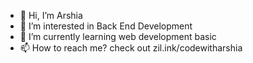 - 👋 Hi, I’m Arshia
- 👀 I’m interested in Back End Development
- 🌱 I’m currently learning web development basic
- 📫 How to reach me? check out zil.ink/codewitharshia

<!---
codewitharshia/codewitharshia is a ✨ special ✨ repository because its `README.md` (this file) appears on your GitHub profile.
You can click the Preview link to take a look at your changes.
--->
